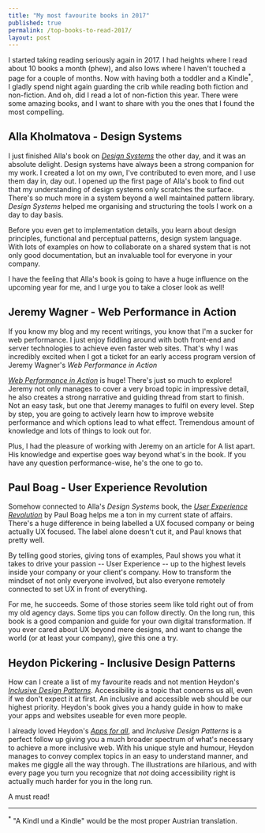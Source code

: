 ```yaml
---
title: "My most favourite books in 2017"
published: true
permalink: /top-books-to-read-2017/
layout: post
---
```


I started taking reading seriously again in 2017. I had heights where I read about 10 books a month (phew), and also lows where I haven't touched a page for a couple of months. Now with having both a toddler and a Kindle<sup>*</sup>, I gladly spend night again guarding the crib while reading both fiction and non-fiction. And oh, did I read a lot of non-fiction this year. There were some amazing books, and I want to share with you the ones that I found the most compelling.

## Alla Kholmatova - Design Systems

I just finished Alla's book on <em>[Design Systems](http://designsystemsbook.com/)</em> the other day, and it was an absolute delight. Design systems have always been a strong companion for my work. I created a lot on my own, I've contributed to even more, and I use them day in, day out. I opened up the first page of Alla's book to find out that my understanding of design systems only scratches the surface. There's so much more in a system beyond a well maintained pattern library. <em>Design Systems</em> helped me organising and structuring the tools I work on a day to day basis.

Before you even get to implementation details, you learn about design principles, functional and perceptual patterns, design system language. With lots of examples on how to collaborate on a shared system that is not only good documentation, but an invaluable tool for everyone in your company.

I have the feeling that Alla's book is going to have a huge influence on the upcoming year for me, and I urge you to take a closer look as well!

## Jeremy Wagner - Web Performance in Action

If you know my blog and my recent writings, you know that I'm a sucker for web performance. I just enjoy fiddling around with both front-end and server technologies to achieve even faster web sites. That's why I was incredibly excited when I got a ticket for an early access program version of Jeremy Wagner's <em>Web Performance in Action</em>

<em>[Web Performance in Action](https://www.manning.com/books/web-performance-in-action)</em> is huge! There's just so much to explore! Jeremy not only manages to cover a very broad topic in impressive detail, he also creates a strong narrative and guiding thread from start to finish. Not an easy task, but one that Jeremy manages to fulfil on every level. Step by step, you are going to actively learn how to improve website performance and which options lead to what effect. Tremendous amount of knowledge and lots of things to look out for.

Plus, I had the pleasure of working with Jeremy on an article for A list apart. His knowledge and expertise goes way beyond what's in the book. If you have any question performance-wise, he's the one to go to.

## Paul Boag - User Experience Revolution

Somehow connected to Alla's <em>Design Systems</em> book, the <em>[User Experience Revolution](https://boagworld.com/books/user-experience-revolution/)</em> by Paul Boag helps me a ton in my current state of affairs. There's a huge difference in being labelled a UX focused company or being actually UX focused. The label alone doesn't cut it, and Paul knows that pretty well. 

By telling good stories, giving tons of examples, Paul shows you what it takes to drive your passion -- User Experience -- up to the highest levels inside your company or your client's company. How to transform the mindset of not only everyone involved, but also everyone remotely connected to set UX in front of everything.

For me, he succeeds. Some of those stories seem like told right out of from my old agency days. Some tips you can follow directly. On the long run, this book is a good companion and guide for your own digital transformation. If you ever cared about UX beyond mere designs, and want to change the world (or at least your company), give this one a try.

## Heydon Pickering - Inclusive Design Patterns

How can I create a list of my favourite reads and not mention Heydon's <em>[Inclusive Design Patterns](https://www.smashingmagazine.com/printed-books/inclusive-front-end-design-patterns/)</em>. Accessibility is a topic that concerns us all, even if we don't expect it at first. An inclusive and accessible web should be our highest priority. Heydon's book gives you a handy guide in how to make your apps and websites useable for even more people.

I already loved Heydon's <em>[Apps for all](https://www.smashingmagazine.com/ebooks/apps-for-all-coding-accessible-web-applications/)</em>, and <em>Inclusive Design Patterns</em> is a perfect follow up giving you a much broader spectrum of what's necessary to achieve a more inclusive web. With his unique style and humour, Heydon manages to convey complex topics in an easy to understand manner, and makes me giggle all the way through. The illustrations are hilarious, and with every page you turn you recognize that <em>not</em> doing accessibility right is actually much harder for you in the long run.

A must read!


---
<sup>*</sup> <span lang="de">"A Kindl und a Kindle"</span> would be the most proper Austrian translation.
